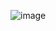 ![image](https://user-images.githubusercontent.com/55679058/190938313-63267eaa-e7ad-4062-8359-ec20899a3e55.png)
